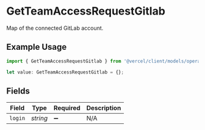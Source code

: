 # GetTeamAccessRequestGitlab

Map of the connected GitLab account.

## Example Usage

```typescript
import { GetTeamAccessRequestGitlab } from '@vercel/client/models/operations';

let value: GetTeamAccessRequestGitlab = {};
```

## Fields

| Field   | Type     | Required           | Description |
| ------- | -------- | ------------------ | ----------- |
| `login` | _string_ | :heavy_minus_sign: | N/A         |
